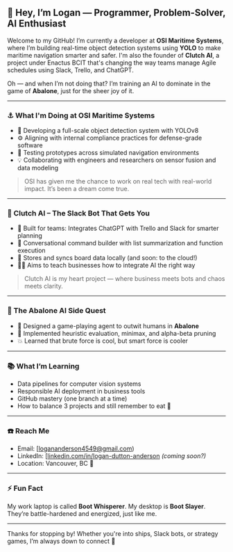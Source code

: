 ## 👋 Hey, I’m Logan — Programmer, Problem-Solver, AI Enthusiast

Welcome to my GitHub! I’m currently a developer at **OSI Maritime Systems**, where I’m building real-time object detection systems using **YOLO** to make maritime navigation smarter and safer. I'm also the founder of **Clutch AI**, a project under Enactus BCIT that's changing the way teams manage Agile schedules using Slack, Trello, and ChatGPT.

Oh — and when I’m not doing that? I’m training an AI to dominate in the game of **Abalone**, just for the sheer joy of it.

---

### ⚓ What I'm Doing at OSI Maritime Systems
- 🔭 Developing a full-scale object detection system with YOLOv8
- ⚙️ Aligning with internal compliance practices for defense-grade software
- 🧪 Testing prototypes across simulated navigation environments
- 💡 Collaborating with engineers and researchers on sensor fusion and data modeling

> OSI has given me the chance to work on real tech with real-world impact. It’s been a dream come true.

---

### 🤖 Clutch AI – The Slack Bot That Gets You
- 🧠 Built for teams: Integrates ChatGPT with Trello and Slack for smarter planning
- 🔁 Conversational command builder with list summarization and function execution
- 📌 Stores and syncs board data locally (and soon: to the cloud!)
- 🧑‍🏫 Aims to teach businesses how to integrate AI the right way

> Clutch AI is my heart project — where business meets bots and chaos meets clarity.

---

### 🧩 The Abalone AI Side Quest
- 🧠 Designed a game-playing agent to outwit humans in **Abalone**
- 🏁 Implemented heuristic evaluation, minimax, and alpha-beta pruning
- 💥 Learned that brute force is cool, but smart force is cooler

---

### 📚 What I’m Learning
- Data pipelines for computer vision systems
- Responsible AI deployment in business tools
- GitHub mastery (one branch at a time)
- How to balance 3 projects and still remember to eat 🧃

---

### ☎️ Reach Me
- Email: [logananderson4549@gmail.com)
- LinkedIn: [[linkedin.com/in/logan-dutton-anderson](https://linkedin.com/in/logan-dutton-anderson](https://www.linkedin.com/in/logan-dutton-anderson-79277421b/)) *(coming soon?)*
- Location: Vancouver, BC 🍁

---

### ⚡ Fun Fact
My work laptop is called **Boot Whisperer**. My desktop is **Boot Slayer**. They’re battle-hardened and energized, just like me.

---

Thanks for stopping by! Whether you're into ships, Slack bots, or strategy games, I’m always down to connect 🚀
